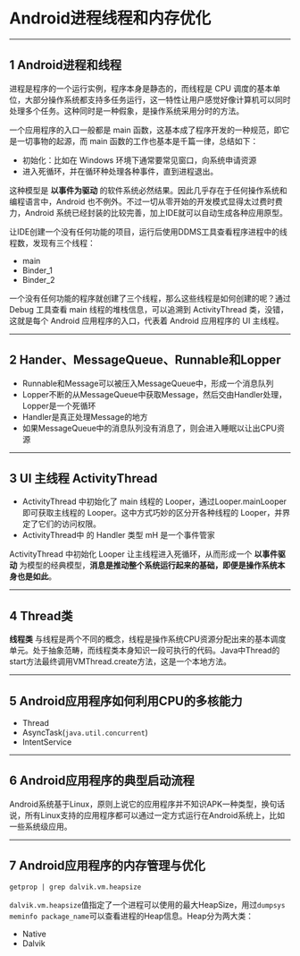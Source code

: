 # Android进程线程和内存优化

---
## 1 Android进程和线程

进程是程序的一个运行实例，程序本身是静态的，而线程是 CPU 调度的基本单位，大部分操作系统都支持多任务运行，这一特性让用户感觉好像计算机可以同时处理多个任务。这种同时是一种假象，是操作系统采用分时的方法。

一个应用程序的入口一般都是 main 函数，这基本成了程序开发的一种规范，即它是一切事物的起源，而 main 函数的工作也基本是千篇一律，总结如下：

- 初始化：比如在 Windows 环境下通常要常见窗口，向系统申请资源
- 进入死循环，并在循环种处理各种事件，直到进程退出。

这种模型是 **以事件为驱动** 的软件系统必然结果。因此几乎存在于任何操作系统和编程语言中，Android 也不例外。不过一切从零开始的开发模式显得太过费时费力，Android 系统已经封装的比较完善，加上IDE就可以自动生成各种应用原型。

让IDE创建一个没有任何功能的项目，运行后使用DDMS工具查看程序进程中的线程数，发现有三个线程：

- main
- Binder_1
- Binder_2

一个没有任何功能的程序就创建了三个线程，那么这些线程是如何创建的呢？通过 Debug 工具查看 main 线程的堆栈信息，可以追溯到 ActivityThread 类，没错，这就是每个 Android 应用程序的入口，代表着 Android 应用程序的 UI 主线程。


---
## 2 Hander、MessageQueue、Runnable和Lopper

- Runnable和Message可以被压入MessageQueue中，形成一个消息队列
- Lopper不断的从MessageQueue中获取Message，然后交由Handler处理，Lopper是一个死循环
- Handler是真正处理Message的地方
- 如果MessageQueue中的消息队列没有消息了，则会进入睡眠以让出CPU资源

---
## 3 UI 主线程 ActivityThread

- ActivityThread 中初始化了 main 线程的 Looper，通过Looper.mainLooper即可获取主线程的 Looper。这中方式巧妙的区分开各种线程的 Looper，并界定了它们的访问权限。
- ActivityThread中 的 Handler 类型 mH 是一个事件管家

ActivityThread 中初始化 Looper 让主线程进入死循环，从而形成一个 **以事件驱动** 为模型的经典模型，**消息是推动整个系统运行起来的基础，即便是操作系统本身也是如此**。

---
## 4 Thread类

**线程类** 与线程是两个不同的概念，线程是操作系统CPU资源分配出来的基本调度单元。处于抽象范畴，而线程类本身知识一段可执行的代码。Java中Thread的start方法最终调用VMThread.create方法，这是一个本地方法。


---
## 5 Android应用程序如何利用CPU的多核能力

- Thread
- AsyncTask(`java.util.concurrent`)
- IntentService

---
## 6 Android应用程序的典型启动流程

Android系统基于Linux，原则上说它的应用程序并不知识APK一种类型，换句话说，所有Linux支持的应用程序都可以通过一定方式运行在Android系统上，比如一些系统级应用。

---
## 7 Android应用程序的内存管理与优化

```
getprop | grep dalvik.vm.heapsize
```

`dalvik.vm.heapsize`值指定了一个进程可以使用的最大HeapSize，用过`dumpsys meminfo package_name`可以查看进程的Heap信息。Heap分为两大类：

- Native
- Dalvik